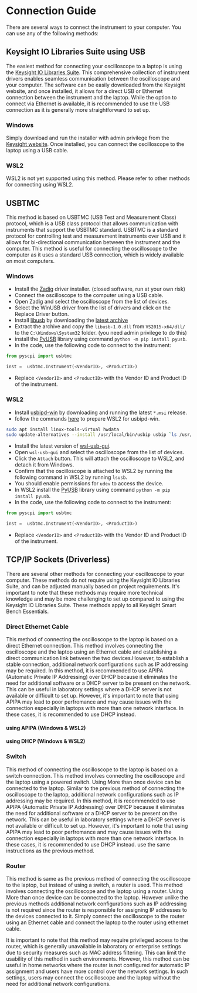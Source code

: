 # Connection Guide

There are several ways to connect the instrument to your computer. You can use any of the following methods:

## Keysight IO Libraries Suite using USB

The easiest method for connecting your oscilloscope to a laptop is using the [Keysight IO Libraries Suite](https://www.keysight.com/us/en/lib/software-detail/computer-software/io-libraries-suite-downloads-2175637.html). This comprehensive collection of instrument drivers enables seamless communication between the oscilloscope and your computer. The software can be easily downloaded from the Keysight website, and once installed, it allows for a direct USB or Ethernet connection between the instrument and the laptop. While the option to connect via Ethernet is available, it is recommended to use the USB connection as it is generally more straightforward to set up.

### Windows

Simply download and run the installer with admin privilege from the [Keysight website](https://www.keysight.com/us/en/lib/software-detail/computer-software/io-libraries-suite-downloads-2175637.html). Once installed, you can connect the oscilloscope to the laptop using a USB cable.

### WSL2

WSL2 is not yet supported using this method. Please refer to other methods for connecting using WSL2.


## USBTMC

This method is based on USBTMC (USB Test and Measurement Class) protocol, which is a USB class protocol that allows communication with instruments that support the USBTMC standard. USBTMC is a standard protocol for controlling test and measurement instruments over USB and it allows for bi-directional communication between the instrument and the computer. This method is useful for connecting the oscilloscope to the computer as it uses a standard USB connection, which is widely available on most computers.

### Windows
- Install the [Zadig](https://zadig.akeo.ie/) driver installer. (closed software, run at your own risk)
- Connect the oscilloscope to the computer using a USB cable.
- Open Zadig and select the oscilloscope from the list of devices.
- Select the WinUSB driver from the list of drivers and click on the Replace Driver button.
- Install [libusb](https://libusb.info/) by downloading the [latest archive](https://github.com/libusb/libusb/releases/latest)
- Extract the archive and copy the `libusb-1.0.dll` from `VS2015-x64/dll/` to the `C:\Windows\System32` folder. (you need admin privilege to do this)
- install the [PyUSB](https://github.com/pyusb/pyusb) library using command `python -m pip install pyusb`.
- In the code, use the following code to connect to the instrument:
```python
from pyscpi import usbtmc

inst =  usbtmc.Instrument(<VendorID>, <ProductID>)
```
- Replace `<VendorID>` and `<ProductID>` with the Vendor ID and Product ID of the instrument.


### WSL2

- Install [usbipd-win](https://github.com/dorssel/usbipd-win/releases/latest) by downloading and running the latest `*.msi` release.
- follow the commands [here](https://github.com/dorssel/usbipd-win/wiki/WSL-support#usbip-client-tools) to prepare WSL2 for usbipd-win.
```bash
sudo apt install linux-tools-virtual hwdata
sudo update-alternatives --install /usr/local/bin/usbip usbip `ls /usr/lib/linux-tools/*/usbip | tail -n1` 20
```
- Install the latest version of [wsl-usb-gui](https://gitlab.com/alelec/wsl-usb-gui/-/releases).
- Open `wsl-usb-gui` and select the oscilloscope from the list of devices.
- Click the `Attach` button. This will attach the oscilloscope to WSL2, and detach it from Windows.
- Confirm that the oscilloscope is attached to WSL2 by running the following command in WSL2 by running `lsusb`.
- You should enable permissions for `udev` to access the device.
- In WSL2 install the [PyUSB](https://github.com/pyusb/pyusb) library using command `python -m pip install pyusb`.
- In the code, use the following code to connect to the instrument:
```python
from pyscpi import usbtmc

inst =  usbtmc.Instrument(<VendorID>, <ProductID>)
```
- Replace `<VendorID>` and `<ProductID>` with the Vendor ID and Product ID of the instrument.


## TCP/IP Sockets (Driverless)

There are several other methods for connecting your oscilloscope to your computer. These methods do not require using the Keysight IO Libraries Suite, and can be adjusted manually based on project requirements. It's important to note that these methods may require more technical knowledge and may be more challenging to set up compared to using the Keysight IO Libraries Suite. These methods apply to all Keysight Smart Bench Essentials.



### Direct Ethernet Cable

This method of connecting the oscilloscope to the laptop is based on a direct Ethernet connection. This method involves connecting the oscilloscope and the laptop using an Ethernet cable and establishing a direct communication link between the two devices.However, to establish a stable connection, additional network configurations such as IP addressing may be required. In this method, it is recommended to use APIPA (Automatic Private IP Addressing) over DHCP because it eliminates the need for additional software or a DHCP server to be present on the network. This can be useful in laboratory settings where a DHCP server is not available or difficult to set up. However, it's important to note that using APIPA may lead to poor perfromance and may cause issues with the connection especially in laptops with more than one network interface. In these cases, it is recommended to use DHCP instead.

#### using APIPA (Windows & WSL2)

#### using DHCP (Windows & WSL2)



### Switch

This method of connecting the oscilloscope to the laptop is based on a switch connection. This method involves connecting the oscilloscope and the laptop using a powered switch. Using More than once device can be connected to the laptop. Similar to the previous method of connecting the oscilloscope to the laptop, additional network configurations such as IP addressing may be required. In this method, it is recommended to use APIPA (Automatic Private IP Addressing) over DHCP because it eliminates the need for additional software or a DHCP server to be present on the network. This can be useful in laboratory settings where a DHCP server is not available or difficult to set up. However, it's important to note that using APIPA may lead to poor perfromance and may cause issues with the connection especially in laptops with more than one network interface. In these cases, it is recommended to use DHCP instead. use the same instructions as the previous method.

### Router

This method is same as the previous method of connecting the oscilloscope to the laptop, but instead of using a switch, a router is used. This method involves connecting the oscilloscope and the laptop using a router. Using More than once device can be connected to the laptop. However unlike the previous methods  additional network configurations such as IP addressing is not required since the router is responsible for assigning IP addresses to the devices connected to it. Simply connect the oscilloscope to the router using an Ethernet cable and connect the laptop to the router using ethernet cable.

It is important to note that this method may require privileged access to the router, which is generally unavailable in laboratory or enterprise settings due to security measures such as MAC address filtering. This can limit the usability of this method in such environments. However, this method can be useful in home networks where the router is not configured for automatic IP assignment and users have more control over the network settings. In such settings, users may connect the oscilloscope and the laptop without the need for additional network configurations.

